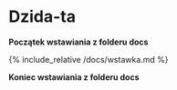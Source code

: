 # Dzida-ta

**Początek wstawiania z folderu docs**

{% include_relative /docs/wstawka.md %}

**Koniec wstawiania z folderu docs**
